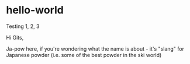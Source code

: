 # hello-world
Testing 1, 2, 3

Hi Gits,

Ja-pow here, if you're wondering what the name is about - it's "slang" for Japanese powder (i.e. some of the best powder in the ski world)
